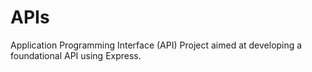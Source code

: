 # APIs
 Application Programming Interface (API) Project aimed at developing a foundational API using Express. 
